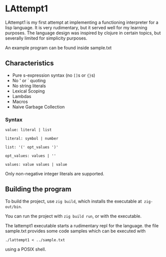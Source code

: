 # LAttempt1

LAttempt1 is my first attempt at implementing a functioning interpreter
for a lisp language. It is very rudimentary, but it served well for my learning
purposes. The language design was inspired by clojure in certain topics,
but severally limited for simplicity purposes.

An example program can be found inside sample.txt

## Characteristics

- Pure s-expression syntax (no `[]`s or `{}`s)
- No ' or \` quoting
- No string literals
- Lexical Scoping
- Lambdas
- Macros
- Naive Garbage Collection

### Syntax

```
value: literal | list

literal: symbol | number

list: '(' opt_values ')'

opt_values: values | ''

values: value values | value
```

Only non-negative integer literals are supported.

## Building the program

To build the project, use `zig build`, which installs the executable at` zig-out/bin`.

You can run the project with `zig build run`, or with the executable.

The lattempt1 executable starts a rudimentary repl for the language.
the file sample.txt provides some code samples which can be executed with
```
./lattempt1 < ../sample.txt
```
using a POSIX shell.


